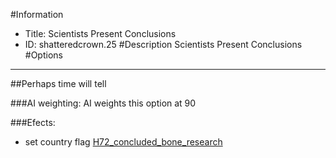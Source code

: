 #Information
 - Title: Scientists Present Conclusions
 - ID: shatteredcrown.25
#Description
Scientists Present Conclusions
#Options

___
##Perhaps time will tell

###AI weighting:
AI weights this option at 90


###Efects:<ul><li>set country flag [H72_concluded_bone_research](../flags/h72_concluded_bone_research.md)</li></ul>
